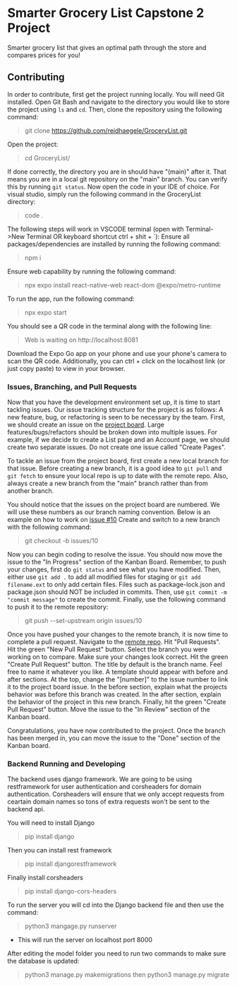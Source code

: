 # Smarter Grocery List Capstone 2 Project
Smarter grocery list that gives an optimal path through the store and compares prices for you!

## Contributing
In order to contribute, first get the project running locally. You will need Git installed. Open Git Bash and navigate to the directory you would like to store the project using `ls` and `cd`. Then, clone the repository using the following command:
> git clone https://github.com/reidhaegele/GroceryList.git

Open the project:
> cd GroceryList/

If done correctly, the directory you are in should have "(main)" after it. That means you are in a local git repository on the "main" branch. You can verify this by running `git status`.
Now open the code in your IDE of choice. For visual studio, simply run the following command in the GroceryList directory:
> code .

The following steps will work in VSCODE terminal (open with Terminal->New Terminal OR keyboard shortcut ctrl + shit + `):
Ensure all packages/dependencies are installed by running the following command:
> npm i

Ensure web capability by running the following command:
> npx expo install react-native-web react-dom @expo/metro-runtime

To run the app, run the following command:
> npx expo start

You should see a QR code in the terminal along with the following line:
> Web is waiting on http://localhost:8081

Download the Expo Go app on your phone and use your phone's camera to scan the QR code. Additionally, you can ctrl + click on the localhost link (or just copy paste) to view in your browser.

### Issues, Branching, and Pull Requests
Now that you have the development environment set up, it is time to start tackling issues. Our issue tracking structure for the project is as follows:
A new feature, bug, or refactoring is seen to be necessary by the team. First, we should create an issue on the [project board](https://github.com/users/reidhaegele/projects/2). Large features/bugs/refactors should be broken down into multiple issues. For example, if we decide to create a List page and an Account page, we should create two separate issues. Do not create one issue called "Create Pages". 

To tackle an issue from the project board, first create a new local branch for that issue. Before creating a new branch, it is a good idea to `git pull` and `git fetch` to ensure your local repo is up to date with the remote repo. Also, always create a new branch from the "main" branch rather than from another branch.

You should notice that the issues on the project board are numbered. We will use these numbers as our branch naming convention. Below is an example on how to work on [issue #10](https://github.com/reidhaegele/GroceryList/issues/10)
Create and switch to a new branch with the following command:
> git checkout -b issues/10

Now you can begin coding to resolve the issue. You should now move the issue to the "In Progress" section of the Kanban Board. Remember, to push your changes, first do `git status` and see what you have modified. Then, either use `git add .` to add all modified files for staging or `git add filename.ext` to only add certain files. Files such as package-lock.json and package.json should NOT be included in commits. Then, use `git commit -m "commit message"` to create the commit. Finally, use the following command to push it to the remote repository:
> git push --set-upstream origin issues/10

Once you have pushed your changes to the remote branch, it is now time to complete a pull request. Navigate to the [remote repo](https://github.com/reidhaegele/GroceryList). Hit "Pull Requests". Hit the green "New Pull Request" button. Select the branch you were working on to compare. Make sure your changes look correct. Hit the green "Create Pull Request" button. The title by default is the branch name. Feel free to name it whatever you like. A template should appear with before and after sections. At the top, change the "[number]" to the issue number to link it to the project board issue. In the before section, explain what the projects behavior was before this branch was created. In the after section, explain the behavior of the project in this new branch. Finally, hit the green "Create Pull Request" button. Move the issue to the "In Review" section of the Kanban board.

Congratulations, you have now contributed to the project. Once the branch has been merged in, you can move the issue to the "Done" section of the Kanban board.

### Backend Running and Developing
The backend uses django framework. We are going to be using restframework for user authentication and corsheaders for domain authentication. Corsheaders will ensure that we only accept requests from ceartain domain names so tons of extra requests won't be sent to the backend api. 

You will need to install Django
> pip install django

Then you can install rest framework 
> pip install djangorestframework

Finally install corsheaders
> pip install django-cors-headers

To run the server you will cd into the Django backend file and then use the command:
> python3 mangage.py runserver
* This will run the server on localhost port 8000

After editing the model folder you need to run two commands to make sure the database is updated:
> python3 manage.py makemigrations
then 
> python3 manage.py migrate


